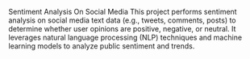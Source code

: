 Sentiment Analysis On Social Media
This project performs sentiment analysis on social media text data (e.g., tweets, comments, posts) to determine whether user opinions are positive, negative, or neutral. It leverages natural language processing (NLP) techniques and machine learning models to analyze public sentiment and trends.
